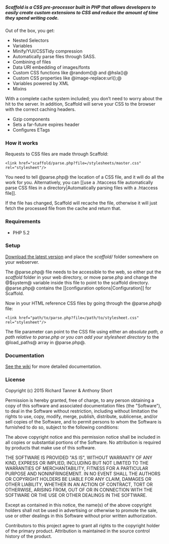 ##### Scaffold is a CSS pre-processor built in PHP that allows developers to easily create custom extensions to CSS and reduce the amount of time they spend writing code. 

Out of the box, you get:

* Nested Selectors
* Variables
* Minify/YUI/CSSTidy compression
* Automatically parse files through SASS.
* Combining of files
* Data URI embedding of images/fonts
* Custom CSS functions like @random()@ and @hsla()@
* Custom CSS properties like @image-replace:url();@
* Variables powered by XML
* Mixins

With a complete cache system included; you don’t need to worry about the hit to the server. In addition, Scaffold will serve your CSS to the browser with the correct caching headers.

* Gzip components
* Sets a far-future expires header
* Configures ETags

### How it works

Requests to CSS files are made through Scaffold:

``<link href="scaffold/parse.php?file=/stylesheets/master.css" rel="stylesheet"/>``


You need to tell @parse.php@ the location of a CSS file, and it will do all the work for you. Alternatively, you can [[use a .htaccess file automatically parse CSS files in a directory|Automatically parsing files with a .htaccess file]].

If the file has changed, Scaffold will recache the file, otherwise it will just fetch the processed file from the cache and return that.

### Requirements

* PHP 5.2

### Setup

<a href="http://github.com/anthonyshort/Scaffold/zipball/master">Download the latest version</a> and place the _scaffold/_ folder somewhere on your webserver.

The @parse.php@ file needs to be accessible to the web, so either put the _scaffold_ folder in your web directory, or move parse.php and change the @$system@ variable inside this file to point to the scaffold directory. @parse.php@ contains the [[configuration options|Configuration]] for Scaffold. 

Now in your HTML reference CSS files by going through the @parse.php@ file:

``<link href="path/to/parse.php?file=/path/to/stylesheet.css" rel="stylesheet"/>``

The file parameter can point to the CSS file using either an *absolute path, a path relative to parse.php or you can add your stylesheet directory* to the @load_paths@ array in @parse.php@.

### Documentation

<a href="http://github.com/anthonyshort/Scaffold/wiki">See the wiki</a> for more detailed documentation.

### License

Copyright (c) 2015 Richard Tanner & Anthony Short

Permission is hereby granted, free of charge, to any person obtaining a copy of this software and associated documentation files (the "Software"), to deal in the Software without restriction, including without limitation the rights to use, copy, modify, merge, publish, distribute, sublicense, and/or sell copies of the Software, and to permit persons to whom the Software is furnished to do so, subject to the following conditions:

The above copyright notice and this permission notice shall be included in all copies or substantial portions of the Software. No attribution is required by products that make use of this software.

THE SOFTWARE IS PROVIDED "AS IS", WITHOUT WARRANTY OF ANY KIND, EXPRESS OR IMPLIED, INCLUDING BUT NOT LIMITED TO THE WARRANTIES OF MERCHANTABILITY, FITNESS FOR A PARTICULAR PURPOSE AND NONINFRINGEMENT. IN NO EVENT SHALL THE AUTHORS OR COPYRIGHT HOLDERS BE LIABLE FOR ANY CLAIM, DAMAGES OR OTHER LIABILITY, WHETHER IN AN ACTION OF CONTRACT, TORT OR OTHERWISE, ARISING FROM, OUT OF OR IN CONNECTION WITH THE SOFTWARE OR THE USE OR OTHER DEALINGS IN THE SOFTWARE.

Except as contained in this notice, the name(s) of the above copyright holders shall not be used in advertising or otherwise to promote the sale, use or other dealings in this Software without prior written authorization.

Contributors to this project agree to grant all rights to the copyright holder of the primary product. Attribution is maintained in the source control history of the product.
